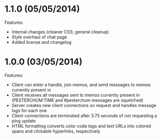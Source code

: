 1.1.0 (05/05/2014)
==================
Features:

* Internal changes (cleaner CSS; general cleanup)
* Style overhaul of chat page
* Added license and changelog

1.0.0 (03/05/2014)
==================
Features:

* Client can enter a handle, join memos, and send messages to memos currently present in
* Client receives all messages sent to memos currently present in (PESTERCHUM:TIME and #pesterchum messages are squelched)
* Server creates new client connections on request and handles message logs for each one
* Client connections are terminated after 3.75 seconds of not requesting a ping update
* HTML formatting converts color code tags and text URLs into colored spans and clickable hyperlinks, respectively